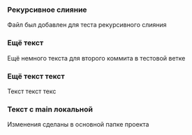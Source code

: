 ### Рекурсивное слияние

Файл был добавлен для теста рекурсивного слияния

### Ещё текст

Ещё немного текста для второго коммита в тестовой ветке

### Ещё текст текст

Текст текст текс

### Текст с main локальной

Изменения сделаны в основной папке проекта
